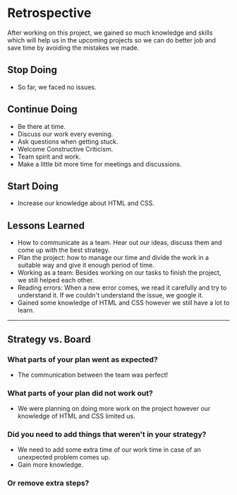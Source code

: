 # Retrospective

After working on this project, we gained so much knowledge and skills which will
help us in the upcoming projects so we can do better job and save time by
avoiding the mistakes we made.

## Stop Doing

- So far, we faced no issues.

## Continue Doing

- Be there at time.
- Discuss our work every evening.
- Ask questions when getting stuck.
- Welcome Constructive Criticism.
- Team spirit and work.
- Make a little bit more time for meetings and discussions.

## Start Doing

- Increase our knowledge about HTML and CSS.

## Lessons Learned

- How to communicate as a team. Hear out our ideas, discuss them and come up
  with the best strategy.
- Plan the project: how to manage our time and divide the work in a suitable way
  and give it enough period of time.
- Working as a team: Besides working on our tasks to finish the project, we
  still helped each other.
- Reading errors: When a new error comes, we read it carefully and try to
  understand it. If we couldn't understand the issue, we google it.
- Gained some knowledge of HTML and CSS however we still have a lot to learn.

---

## Strategy vs. Board

### What parts of your plan went as expected?

- The communication between the team was perfect!

### What parts of your plan did not work out?

- We were planning on doing more work on the project however our knowledge of
  HTML and CSS limited us.

### Did you need to add things that weren't in your strategy?

- We need to add some extra time of our work time in case of an unexpected
  problem comes up.
- Gain more knowledge.

### Or remove extra steps?
